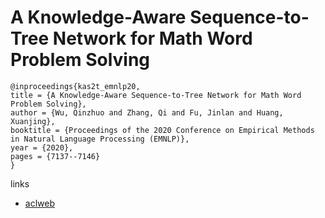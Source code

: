 # A Knowledge-Aware Sequence-to-Tree Network for Math Word Problem Solving

```
@inproceedings{kas2t_emnlp20,
title = {A Knowledge-Aware Sequence-to-Tree Network for Math Word Problem Solving},
author = {Wu, Qinzhuo and Zhang, Qi and Fu, Jinlan and Huang, Xuanjing},
booktitle = {Proceedings of the 2020 Conference on Empirical Methods in Natural Language Processing (EMNLP)},
year = {2020},
pages = {7137--7146}
}
```

links
- [aclweb](https://www.aclweb.org/anthology/2020.emnlp-main.579/)
